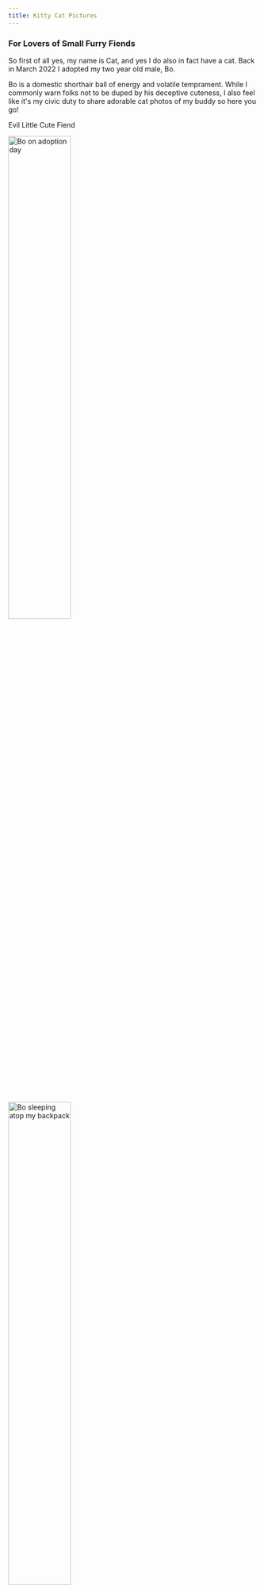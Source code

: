 ```yaml
---
title: Kitty Cat Pictures
--- 
```


### For Lovers of Small Furry Fiends

So first of all yes, my name is Cat, and yes I do also in fact have a cat. Back in March 2022 I adopted my two year old male, Bo. 

Bo is a domestic shorthair ball of energy and volatile temprament. While I commonly warn folks not to be duped by his deceptive cuteness, I also feel like it's my civic duty to share adorable cat photos of my buddy so here you go!

Evil Little Cute Fiend 

<img style="width:50%" src="images/adoption.jpeg" alt="Bo on adoption day" />

<img style="width:50%" src="images/backpack.jpeg" alt="Bo sleeping atop my backpack" />

<img style="width:50%" src="images/bo_belly1.jpeg" alt="Bo showing off a very cute belly" />

<img style="width:50%" src="images/bo_belly2.jpeg" alt="Bo lying on his back" />

<img style="width:50%" src="images/bo_box1.jpeg" alt="Bo inside a box " />

<img style="width:50%" src="images/bo_box2.jpeg" alt="Bo inside a box again" />

<img style="width:50%" src="images/bo_computer.jpeg" alt="Bo unhelpfully ontop of my laptop" />

<img style="width:50%" src="images/sleeping-1.jpeg" alt="Bo adorably asleep" />

<img style="width:50%" src="images/sleeping-2.jpeg" alt="Bo asleep" />

<img style="width:50%" src="images/sneeze.jpeg" alt="Bo all stretched out about to sneeze" />

<img style="width:50%" src="images/upsidedown.jpeg" alt="Bo upsidedown" />

<img style="width:50%" src="images/upsidedown2.jpeg" alt="Bo upsidedown again" />

<img style="width:50%" src="images/windowwatching.jpeg" alt="Bo on his hind legs scouring through the window" />

<img style="width:50%" src="images/blanket.jpeg" alt="Bo sleeping under a blanket" />




               

